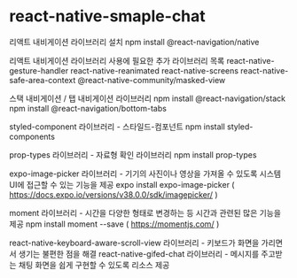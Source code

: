# react-native-smaple-chat

리액트 내비게이션 라이브러리 설치
npm install @react-navigation/native


리액트 내비게이션 라이브러리 사용에 필요한 추가 라이브러리 목록
react-native-gesture-handler
react-native-reanimated
react-native-screens
react-native-safe-area-context
@react-native-community/masked-view

 

스택 내비게이션 / 탭 내비게이션 라이브러리
npm install @react-navigation/stack
npm install @react-navigation/bottom-tabs
 
styled-component 라이브러리 - 스타일드-컴포넌트
npm install styled-components


prop-types 라이브러리 - 자료형 확인 라이브러리
npm install prop-types

expo-image-picker 라이브러리 - 기기의 사진이나 영상을 가져올 수 있도록 시스템 UI에 접근할 수 있는 기능을 제공
expo install expo-image-picker
( https://docs.expo.io/versions/v38.0.0/sdk/imagepicker/ )

moment 라이브러리 - 시간을 다양한 형태로 변경하는 등 시간과 관련된 많은 기능을 제공
npm install moment --save
( https://momentjs.com/ )

 
react-native-keyboard-aware-scroll-view 라이브러리 - 키보드가 화면을 가리면서 생기는 불편한 점을 해결
react-native-gifed-chat 라이브러리 - 메시지를 주고받는 채팅 화면을 쉽게 구현할 수 있도록 리소스 제공